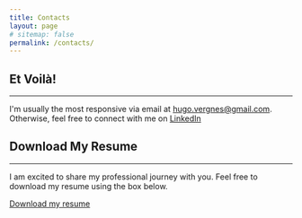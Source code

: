 ```yaml
---
title: Contacts
layout: page
# sitemap: false
permalink: /contacts/
---
```


## Et Voilà!
---

I'm usually the most responsive via email at [hugo.vergnes@gmail.com](mailto:hugo.vergnes@gmail.com).  
Otherwise, feel free to connect with me on [LinkedIn](https://www.linkedin.com/in/hugo-vergnes-03a016162/)

## Download My Resume
---

I am excited to share my professional journey with you. Feel free to download my resume using the box below.

<div class="resume-button">
  <a href="javascript:void(0);" onclick="downloadFile('/assets/download/resume.pdf')">Download my resume</a>
</div>